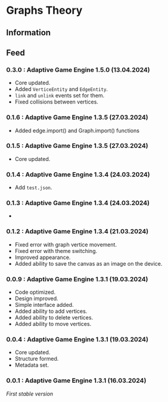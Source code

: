 # Graphs Theory

## Information

## Feed
### 0.3.0 : Adaptive Game Engine 1.5.0 (13.04.2024)
- Core updated.
- Added `VerticeEntity` and `EdgeEntity`.
- `link` and `unlink` events set for them.
- Fixed collisions between vertices.

### 0.1.6 : Adaptive Game Engine 1.3.5 (27.03.2024)
- Added edge.import() and Graph.import() functions

### 0.1.5 : Adaptive Game Engine 1.3.5 (27.03.2024)
- Core updated.

### 0.1.4 : Adaptive Game Engine 1.3.4 (24.03.2024)
- Add `test.json`.

### 0.1.3 : Adaptive Game Engine 1.3.4 (24.03.2024)
- 

### 0.1.2 : Adaptive Game Engine 1.3.4 (21.03.2024)
- Fixed error with graph vertice movement.
- Fixed error with theme switching.
- Improved appearance.
- Added ability to save the canvas as an image on the device.

### 0.0.9 : Adaptive Game Engine 1.3.1 (19.03.2024)
- Code optimized.
- Design improved.
- Simple interface added.
- Added ability to add vertices.
- Added ability to delete vertices.
- Added ability to move vertices.

### 0.0.4 : Adaptive Game Engine 1.3.1 (19.03.2024)
- Core updated.
- Structure formed.
- Metadata set.

### 0.0.1 : Adaptive Game Engine 1.3.1 (16.03.2024)
*First stable version*
